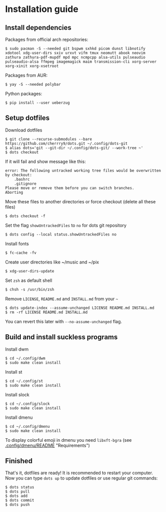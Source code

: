 # Installation guide
## Install dependencies
Packages from official arch repositories:
```
$ sudo pacman -S --needed git bspwm sxhkd picom dunst libnotify xdotool xdg-user-dirs sxiv urxvt vifm tmux neomutt abook neovim zathura zathura-pdf-mupdf mpd mpc ncmpcpp alsa-utils pulseaudio pulseaudio-alsa ffmpeg imagemagick maim transmission-cli xorg-server xorg-xinit xorg-xsetroot
```
Packages from AUR:
```
$ yay -S --needed polybar
```
Python packages:
```
$ pip install --user ueberzug
```
## Setup dotfiles
Download dotfiles
```
$ git clone --recurse-submodules --bare https://github.com/cherrry9/dots.git ~/.config/dots-git
$ alias dots='git --git-dir ~/.config/dots-git/ --work-tree ~'
$ dots checkout
```
If it will fail and show message like this:
```
error: The following untracked working tree files would be overwritten by checkout:
    .bashrc
    .gitignore
Please move or remove them before you can switch branches.
Aborting
```
Move these files to another directories or force checkout (delete all these files)
```
$ dots checkout -f
```
Set the flag `showUntrackedFiles` to `no` for dots git repository
```
$ dots config --local status.showUntrackedFiles no
```
Install fonts
```
$ fc-cache -fv
```
Create user directories like ~/music and ~/pix
```
$ xdg-user-dirs-update
```
Set `zsh` as default shell
```
$ chsh -s /usr/bin/zsh
```
Remove `LICENSE`, `README.md` and `INSTALL.md` from your `~`
```
$ dots update-index --assume-unchanged LICENSE README.md INSTALL.md
$ rm -rf LICENSE README.md INSTALL.md
```
You can revert this later with `--no-assume-unchanged` flag.
## Build and install suckless programs
Install dwm
```
$ cd ~/.config/dwm
$ sudo make clean install
```
Install st
```
$ cd ~/.config/st
$ sudo make clean install
```
Install slock
```
$ cd ~/.config/slock
$ sudo make clean install
```
Install dmenu
```
$ cd ~/.config/dmenu
$ sudo make clean install
```
To display colorful emoji in dmenu you need `libxft-bgra` (see [.config/dmenu/README](.config/dmenu/README) "Requirements")<br>
## Finished
That's it, dotfiles are ready! It is recommended to restart your computer. Now you can type `dots up` to update dotfiles or use regular git commands:
```
$ dots status
$ dots pull
$ dots add
$ dots commit
$ dots push
```
